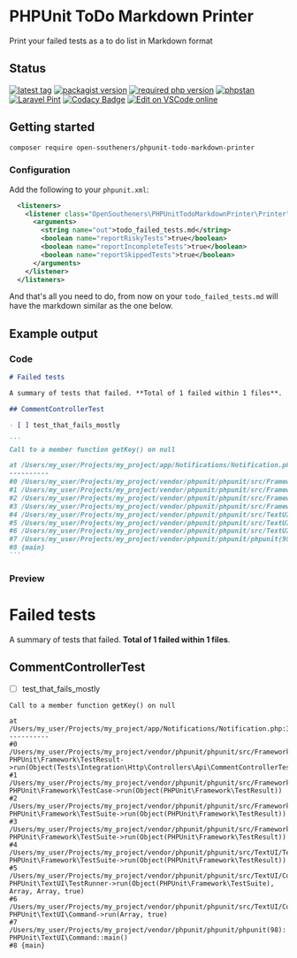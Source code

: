 # PHPUnit ToDo Markdown Printer

Print your failed tests as a to do list in Markdown format

## Status

[![latest tag](https://img.shields.io/github/v/tag/open-southeners/phpunit-todo-markdown-printer?label=latest&sort=semver)](https://github.com/open-southeners/phpunit-todo-markdown-printer/releases/latest) [![packagist version](https://img.shields.io/packagist/v/open-southeners/phpunit-todo-markdown-printer)](https://packagist.org/packages/open-southeners/phpunit-todo-markdown-printer) [![required php version](https://img.shields.io/packagist/php-v/open-southeners/phpunit-todo-markdown-printer)](https://www.php.net/supported-versions.php) [![phpstan](https://github.com/open-southeners/phpunit-todo-markdown-printer/actions/workflows/phpstan.yml/badge.svg)](https://github.com/open-southeners/phpunit-todo-markdown-printer/actions/workflows/phpstan.yml) [![Laravel Pint](https://img.shields.io/badge/code%20style-pint-orange?logo=laravel)](https://github.com/open-southeners/phpunit-todo-markdown-printer/actions/workflows/pint.yml) [![Codacy Badge](https://app.codacy.com/project/badge/Grade/ef6857df707f469ca808719b833ebe74)](https://www.codacy.com/gh/open-southeners/phpunit-todo-markdown-printer/dashboard?utm_source=github.com&amp;utm_medium=referral&amp;utm_content=open-southeners/phpunit-todo-markdown-printer&amp;utm_campaign=Badge_Grade) [![Edit on VSCode online](https://img.shields.io/badge/vscode-edit%20online-blue?logo=visualstudiocode)](https://vscode.dev/github/open-southeners/phpunit-todo-markdown-printer)

## Getting started

```bash
composer require open-southeners/phpunit-todo-markdown-printer
```

### Configuration

Add the following to your `phpunit.xml`:

```xml
  <listeners>
    <listener class="OpenSoutheners\PHPUnitTodoMarkdownPrinter\Printer">
      <arguments>
        <string name="out">todo_failed_tests.md</string>
        <boolean name="reportRiskyTests">true</boolean>
        <boolean name="reportIncompleteTests">true</boolean>
        <boolean name="reportSkippedTests">true</boolean>
      </arguments>
    </listener>
  </listeners>
```

And that's all you need to do, from now on your `todo_failed_tests.md` will have the markdown similar as the one below.

## Example output

### Code

````markdown
# Failed tests

A summary of tests that failed. **Total of 1 failed within 1 files**.

## CommentControllerTest

- [ ] test_that_fails_mostly

```
Call to a member function getKey() on null

at /Users/my_user/Projects/my_project/app/Notifications/Notification.php:34
----------
#0 /Users/my_user/Projects/my_project/vendor/phpunit/phpunit/src/Framework/TestCase.php(904): PHPUnit\Framework\TestResult->run(Object(Tests\Integration\Http\Controllers\Api\CommentControllerTest))
#1 /Users/my_user/Projects/my_project/vendor/phpunit/phpunit/src/Framework/TestSuite.php(675): PHPUnit\Framework\TestCase->run(Object(PHPUnit\Framework\TestResult))
#2 /Users/my_user/Projects/my_project/vendor/phpunit/phpunit/src/Framework/TestSuite.php(675): PHPUnit\Framework\TestSuite->run(Object(PHPUnit\Framework\TestResult))
#3 /Users/my_user/Projects/my_project/vendor/phpunit/phpunit/src/Framework/TestSuite.php(675): PHPUnit\Framework\TestSuite->run(Object(PHPUnit\Framework\TestResult))
#4 /Users/my_user/Projects/my_project/vendor/phpunit/phpunit/src/TextUI/TestRunner.php(661): PHPUnit\Framework\TestSuite->run(Object(PHPUnit\Framework\TestResult))
#5 /Users/my_user/Projects/my_project/vendor/phpunit/phpunit/src/TextUI/Command.php(144): PHPUnit\TextUI\TestRunner->run(Object(PHPUnit\Framework\TestSuite), Array, Array, true)
#6 /Users/my_user/Projects/my_project/vendor/phpunit/phpunit/src/TextUI/Command.php(97): PHPUnit\TextUI\Command->run(Array, true)
#7 /Users/my_user/Projects/my_project/vendor/phpunit/phpunit/phpunit(98): PHPUnit\TextUI\Command::main()
#8 {main}
```
````

### Preview

# Failed tests

A summary of tests that failed. **Total of 1 failed within 1 files**.

## CommentControllerTest

- [ ] test_that_fails_mostly

```
Call to a member function getKey() on null

at /Users/my_user/Projects/my_project/app/Notifications/Notification.php:34
----------
#0 /Users/my_user/Projects/my_project/vendor/phpunit/phpunit/src/Framework/TestCase.php(904): PHPUnit\Framework\TestResult->run(Object(Tests\Integration\Http\Controllers\Api\CommentControllerTest))
#1 /Users/my_user/Projects/my_project/vendor/phpunit/phpunit/src/Framework/TestSuite.php(675): PHPUnit\Framework\TestCase->run(Object(PHPUnit\Framework\TestResult))
#2 /Users/my_user/Projects/my_project/vendor/phpunit/phpunit/src/Framework/TestSuite.php(675): PHPUnit\Framework\TestSuite->run(Object(PHPUnit\Framework\TestResult))
#3 /Users/my_user/Projects/my_project/vendor/phpunit/phpunit/src/Framework/TestSuite.php(675): PHPUnit\Framework\TestSuite->run(Object(PHPUnit\Framework\TestResult))
#4 /Users/my_user/Projects/my_project/vendor/phpunit/phpunit/src/TextUI/TestRunner.php(661): PHPUnit\Framework\TestSuite->run(Object(PHPUnit\Framework\TestResult))
#5 /Users/my_user/Projects/my_project/vendor/phpunit/phpunit/src/TextUI/Command.php(144): PHPUnit\TextUI\TestRunner->run(Object(PHPUnit\Framework\TestSuite), Array, Array, true)
#6 /Users/my_user/Projects/my_project/vendor/phpunit/phpunit/src/TextUI/Command.php(97): PHPUnit\TextUI\Command->run(Array, true)
#7 /Users/my_user/Projects/my_project/vendor/phpunit/phpunit/phpunit(98): PHPUnit\TextUI\Command::main()
#8 {main}
```


